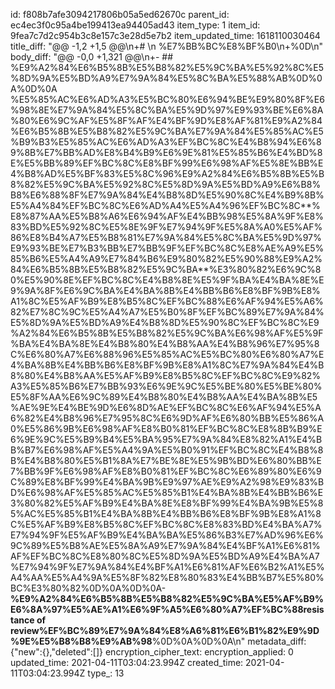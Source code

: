 id: f808b7afe3094217806b05a5ed62670c
parent_id: ec4ec3f0c95a4be199413ea94405ad43
item_type: 1
item_id: 9fea7c7d2c954b3c8e157c3e28d5e7b2
item_updated_time: 1618110030464
title_diff: "@@ -1,2 +1,5 @@\\n+# \\n %E7%BB%BC%E8%BF%B0\\n+%0D\\n"
body_diff: "@@ -0,0 +1,321 @@\\n+- ## %E9%A2%84%E6%B5%8B%E5%B8%82%E5%9C%BA%E5%92%8C%E5%8D%9A%E5%BD%A9%E7%9A%84%E5%8C%BA%E5%88%AB%0D%0A%0D%0A  %E5%85%AC%E6%AD%A3%E5%BC%80%E6%94%BE%E9%80%8F%E6%98%8E%E7%9A%84%E5%8C%BA%E5%9D%97%E9%93%BE%E6%8A%80%E6%9C%AF%E5%8F%AF%E4%BF%9D%E8%AF%81%E9%A2%84%E6%B5%8B%E5%B8%82%E5%9C%BA%E7%9A%84%E5%85%AC%E5%B9%B3%E5%85%AC%E6%AD%A3%EF%BC%8C%E4%B8%94%E6%89%8B%E7%BB%AD%E8%B4%B9%E6%9E%81%E5%85%B6%E4%BD%8E%E5%BB%89%EF%BC%8C%E8%BF%99%E6%98%AF%E5%8E%BB%E4%B8%AD%E5%BF%83%E5%8C%96%E9%A2%84%E6%B5%8B%E5%B8%82%E5%9C%BA%E5%92%8C%E5%8D%9A%E5%BD%A9%E6%B8%B8%E6%88%8F%E7%9A%84%E4%B8%8D%E5%90%8C%E4%B9%8B%E5%A4%84%EF%BC%8C%E6%AD%A4%E5%A4%96%EF%BC%8C**%E8%87%AA%E5%B8%A6%E6%94%AF%E4%BB%98%E5%8A%9F%E8%83%BD%E5%92%8C%E5%8E%9F%E7%94%9F%E5%8A%A0%E5%AF%86%E8%B4%A7%E5%B8%81%E7%9A%84%E5%8C%BA%E5%9D%97%E9%93%BE%E7%B3%BB%E7%BB%9F%EF%BC%8C%E8%AE%A9%E5%85%B6%E5%A4%A9%E7%84%B6%E9%80%82%E5%90%88%E9%A2%84%E6%B5%8B%E5%B8%82%E5%9C%BA**%E3%80%82%E6%9C%80%E5%90%8E%EF%BC%8C%E4%B8%8E%E5%9F%BA%E4%BA%8E%E9%9A%8F%E6%9C%BA%E4%BA%8B%E4%BB%B6%E8%BF%9B%E8%A1%8C%E5%AF%B9%E8%B5%8C%EF%BC%88%E6%AF%94%E5%A6%82%E7%8C%9C%E5%A4%A7%E5%B0%8F%EF%BC%89%E7%9A%84%E5%8D%9A%E5%BD%A9%E4%B8%8D%E5%90%8C%EF%BC%8C%E9%A2%84%E6%B5%8B%E5%B8%82%E5%9C%BA%E6%98%AF%E5%9F%BA%E4%BA%8E%E4%B8%80%E4%B8%AA%E4%B8%96%E7%95%8C%E6%80%A7%E6%88%96%E5%85%AC%E5%BC%80%E6%80%A7%E4%BA%8B%E4%BB%B6%E8%BF%9B%E8%A1%8C%E7%9A%84%E4%B8%80%E4%B8%AA%E5%AF%B9%E8%B5%8C%EF%BC%8C%E9%82%A3%E5%85%B6%E7%BB%93%E6%9E%9C%E5%BE%80%E5%BE%80%E5%8F%AA%E6%9C%89%E4%B8%80%E4%B8%AA%E4%BA%8B%E5%AE%9E%E4%BE%9D%E6%8D%AE%EF%BC%8C%E6%AF%94%E5%A6%82%E4%B8%96%E7%95%8C%E6%9D%AF%E6%80%BB%E5%86%A0%E5%86%9B%E6%98%AF%E8%B0%81%EF%BC%8C%E8%8B%B9%E6%9E%9C%E5%B9%B4%E5%BA%95%E7%9A%84%E8%82%A1%E4%BB%B7%E6%98%AF%E5%A4%9A%E5%B0%91%EF%BC%8C%E4%B8%8B%E4%B8%80%E5%B1%8A%E7%BE%8E%E5%9B%BD%E6%80%BB%E7%BB%9F%E6%98%AF%E8%B0%81%EF%BC%8C%E6%89%80%E6%9C%89%E8%BF%99%E4%BA%9B%E9%97%AE%E9%A2%98%E9%83%BD%E6%98%AF%E5%85%AC%E5%85%B1%E4%BA%8B%E4%BB%B6%E3%80%82%E5%AF%B9%E4%BA%8E%E8%BF%99%E4%BA%9B%E5%85%AC%E5%85%B1%E4%BA%8B%E4%BB%B6%E8%BF%9B%E8%A1%8C%E5%AF%B9%E8%B5%8C%EF%BC%8C%E8%83%BD%E4%BA%A7%E7%94%9F%E5%AF%B9%E4%BA%BA%E5%86%B3%E7%AD%96%E6%9C%89%E5%B8%AE%E5%8A%A9%E7%9A%84%E4%BF%A1%E6%81%AF%EF%BC%8C%E8%80%8C%E5%8D%9A%E5%BD%A9%E4%BA%A7%E7%94%9F%E7%9A%84%E4%BF%A1%E6%81%AF%E6%B2%A1%E5%A4%AA%E5%A4%9A%E5%8F%82%E8%80%83%E4%BB%B7%E5%80%BC%E3%80%82%0D%0A%0D%0A- **%E9%A2%84%E6%B5%8B%E5%B8%82%E5%9C%BA%E5%AF%B9%E6%8A%97%E5%AE%A1%E6%9F%A5%E6%80%A7%EF%BC%88resistance of review%EF%BC%89%E7%9A%84%E8%A6%81%E6%B1%82%E9%9D%9E%E5%B8%B8%E9%AB%98**%0D%0A%0D%0A\\n"
metadata_diff: {"new":{},"deleted":[]}
encryption_cipher_text: 
encryption_applied: 0
updated_time: 2021-04-11T03:04:23.994Z
created_time: 2021-04-11T03:04:23.994Z
type_: 13
